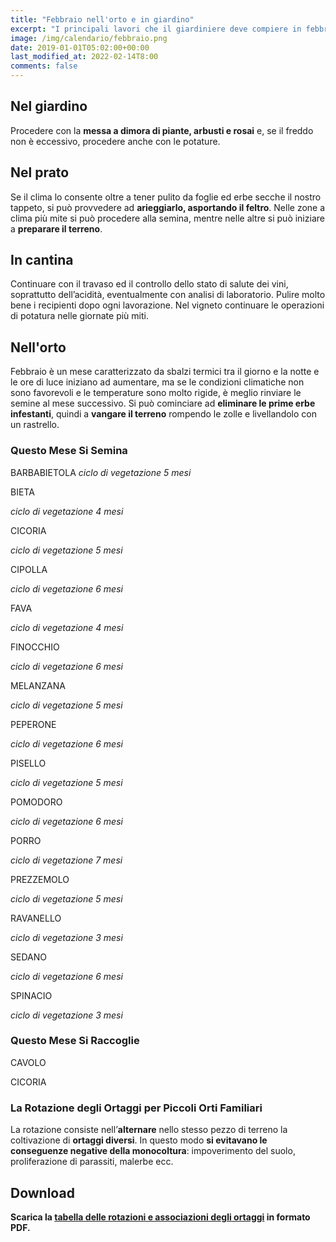 ```yaml
---
title: "Febbraio nell'orto e in giardino"
excerpt: "I principali lavori che il giardiniere deve compiere in febbraio nell'orto, nel frutteto e in giardino per ottenere dei risultati eccellenti."
image: /img/calendario/febbraio.png
date: 2019-01-01T05:02:00+00:00
last_modified_at: 2022-02-14T8:00
comments: false
---
```

## Nel giardino
Procedere con la **messa a dimora di piante, arbusti e rosai** e,
se il freddo non è eccessivo, procedere anche con le potature.

## Nel prato
Se il clima lo consente oltre a tener pulito
da foglie ed erbe secche il nostro tappeto, si può provvedere ad
**arieggiarlo, asportando il feltro**.
Nelle zone a clima più mite si può procedere alla semina,
mentre nelle altre si può iniziare a **preparare il terreno**.

## In cantina
Continuare con il
travaso ed il controllo dello stato
di salute dei vini, soprattutto
dell’acidità, eventualmente con analisi
di laboratorio. Pulire molto bene i
recipienti dopo ogni lavorazione. Nel
vigneto continuare le operazioni di
potatura nelle giornate più miti.

## Nell'orto
Febbraio è un mese
caratterizzato da sbalzi termici tra
il giorno e la notte e le ore di luce
iniziano ad aumentare, ma se le condizioni
climatiche non sono favorevoli e le
temperature sono molto rigide, è meglio
rinviare le semine al mese successivo.
Si può cominciare ad **eliminare le prime
erbe infestanti**, quindi a **vangare il terreno**
rompendo le zolle e livellandolo con un
rastrello.

### Questo Mese Si Semina
BARBABIETOLA
*ciclo di vegetazione 5 mesi*

BIETA

*ciclo di vegetazione 4 mesi*

CICORIA

*ciclo di vegetazione 5 mesi*

CIPOLLA

*ciclo di vegetazione 6 mesi*

FAVA

*ciclo di vegetazione 4 mesi*

FINOCCHIO

*ciclo di vegetazione 6 mesi*

MELANZANA

*ciclo di vegetazione 5 mesi*

PEPERONE

*ciclo di vegetazione 6 mesi*

PISELLO

*ciclo di vegetazione 5 mesi*

POMODORO

*ciclo di vegetazione 6 mesi*

PORRO

*ciclo di vegetazione 7 mesi*

PREZZEMOLO

*ciclo di vegetazione 5 mesi*

RAVANELLO

*ciclo di vegetazione 3 mesi*

SEDANO

*ciclo di vegetazione 6 mesi*

SPINACIO

*ciclo di vegetazione 3 mesi*

### Questo Mese Si Raccoglie
CAVOLO

CICORIA

### La Rotazione degli Ortaggi per Piccoli Orti Familiari
La rotazione consiste nell’**alternare** nello stesso pezzo di terreno la coltivazione di **ortaggi diversi**. In questo modo **si evitavano le conseguenze negative della monocoltura**: impoverimento del suolo, proliferazione di parassiti, malerbe ecc.

## Download

<p><strong>Scarica la <a href="/download/la-rotazione-degli-ortaggi-per-piccoli-orti-familiari.pdf" download="rotazioneOrtaggi.pdf" title="La Rotazione degli Ortaggi per Piccoli Orti Familiari">tabella delle rotazioni e associazioni degli ortaggi</a> in formato PDF.</strong></p>
